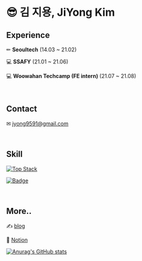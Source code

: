# 😎 김 지용, JiYong Kim

## Experience

✏ **Seoultech** (14.03 ~ 21.02)

💻 **SSAFY** (21.01 ~ 21.06)

💻 **Woowahan Techcamp (FE intern)** (21.07 ~ 21.08)

<br>

## Contact

✉ jyong9591@gmail.com

<br>

## Skill

[![Top Stack](https://widget.realdeveloper.pro/api/top?stack=JavaScript,TypeScript,React)](https://github.com/jiyong1)

[![Badge](https://widget.realdeveloper.pro/api/badge?title=Skills&badges=JavaScript,TypeScript,React,Vue.js,Python,C++)](https://github.com/jiyong1)

<br>

## More..

✍️ [blog](https://jiyong1.github.io)

📃 [Notion](https://www.notion.so/c0736abeca144edab3de8b6d97ce6957)

[![Anurag's GitHub stats](https://github-readme-stats.vercel.app/api?username=jiyong1&show_icons=true&theme=radical)](https://github.com/anuraghazra/github-readme-stats)
